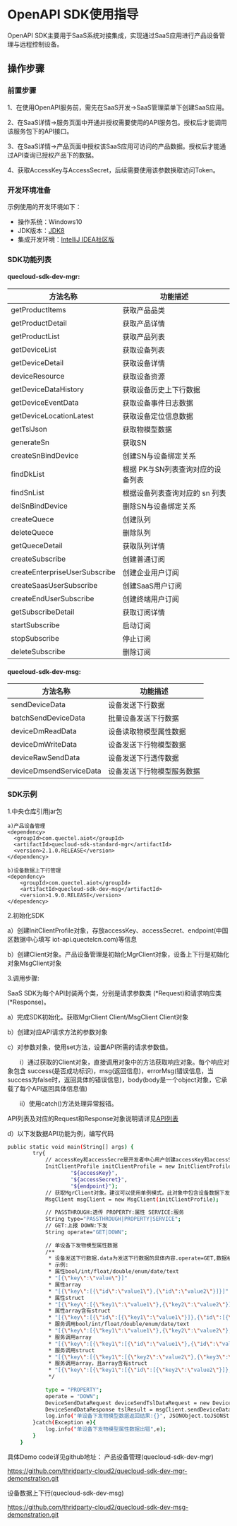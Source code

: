 # OpenAPI SDK使用指导

OpenAPI SDK主要用于SaaS系统对接集成，实现通过SaaS应用进行产品设备管理与远程控制设备。

## 操作步骤

### 前置步骤

1、在使用OpenAPI服务前，需先在SaaS开发->SaaS管理菜单下创建SaaS应用。

2、在SaaS详情->服务页面中开通并授权需要使用的API服务包。授权后才能调用该服务包下的API接口。

3、在SaaS详情->产品页面中授权该SaaS应用可访问的产品数据。授权后才能通过API查询已授权产品下的数据。

4、获取AccessKey与AccessSecret，后续需要使用该参数换取访问Token。

### 开发环境准备

示例使用的开发环境如下：

- 操作系统：Windows10
- JDK版本：[JDK8](https://www.oracle.com/java/technologies/javase/javase-jdk8-downloads.html)
- 集成开发环境：[IntelliJ IDEA社区版](https://www.jetbrains.com/idea/)

### SDK功能列表

#### quecloud-sdk-dev-mgr:

| 方法名称                      | 功能描述                          |
| ----------------------------- | --------------------------------- |
| getProductItems               | 获取产品品类                      |
| getProductDetail              | 获取产品详情                      |
| getProductList                | 获取产品列表                      |
| getDeviceList                 | 获取设备列表                      |
| getDeviceDetail               | 获取设备详情                      |
| deviceResource                | 获取设备资源                      |
| getDeviceDataHistory          | 获取设备历史上下行数据            |
| getDeviceEventData            | 获取设备事件日志数据              |
| getDeviceLocationLatest       | 获取设备定位信息数据              |
| getTslJson                    | 获取物模型数据                    |
| generateSn                    | 获取SN                            |
| createSnBindDevice            | 创建SN与设备绑定关系              |
| findDkList                    | 根据 PK与SN列表查询对应的设备列表 |
| findSnList                    | 根据设备列表查询对应的 sn 列表    |
| delSnBindDevice               | 删除SN与设备绑定关系              |
| createQuece                   | 创建队列                          |
| deleteQuece                   | 删除队列                          |
| getQueceDetail                | 获取队列详情                      |
| createSubscribe               | 创建普通订阅                      |
| createEnterpriseUserSubscribe | 创建企业用户订阅                  |
| createSaasUserSubscribe       | 创建SaaS用户订阅                  |
| createEndUserSubscribe        | 创建终端用户订阅                  |
| getSubscribeDetail            | 获取订阅详情                      |
| startSubscribe                | 启动订阅                          |
| stopSubscribe                 | 停止订阅                          |
| deleteSubscribe               | 删除订阅                          |

#### quecloud-sdk-dev-msg:

| 方法名称                | 功能描述                   |
| ----------------------- | -------------------------- |
| sendDeviceData          | 设备发送下行数据           |
| batchSendDeviceData     | 批量设备发送下行数据       |
| deviceDmReadData        | 设备读取物模型属性数据     |
| deviceDmWriteData       | 设备发送下行物模型数据     |
| deviceRawSendData       | 设备发送下行透传数据       |
| deviceDmsendServiceData | 设备发送下行物模型服务数据 |

### SDK示例

1.中央仓库引用jar包

```Plain
a)产品设备管理
<dependency>
  <groupId>com.quectel.aiot</groupId>
  <artifactId>quecloud-sdk-standard-mgr</artifactId>
  <version>2.1.0.RELEASE</version>
</dependency>

b)设备数据上下行管理
<dependency>
    <groupId>com.quectel.aiot</groupId>
    <artifactId>quecloud-sdk-dev-msg</artifactId>
    <version>1.9.0.RELEASE</version>
</dependency>
```

2.初始化SDK

a）创建InitClientProfile对象，存放accessKey、accessSecret、endpoint(中国区数据中心填写 iot-api.quectelcn.com)等信息

b）创建Client对象。产品设备管理是初始化MgrClient对象，设备上下行是初始化对象MsgClient对象

3.调用步骤:

SaaS SDK为每个API封装两个类，分别是请求参数类 (*Request)和请求响应类(*Response)。

a）完成SDK初始化。获取MgrClient Client/MsgClient Client对象

b）创建对应API请求方法的参数对象

c）对参数对象，使用set方法，设置API所需的请求参数值。

&emsp;&emsp;i）通过获取的Client对象，直接调用对象中的方法获取响应对象。每个响应对象包含 success(是否成功标识)，msg(返回信息)，errorMsg(错误信息，当success为false时，返回具体的错误信息)，body(body是一个object对象，它承载了每个API返回具体信息值)

&emsp;&emsp;ii）使用catch()方法处理异常报错。

API列表及对应的Request和Response对象说明请详见[API列表](APIList.md)

d）以下发数据API功能为例，编写代码

```bash
public static void main(String[] args) {
        try{
            // accessKey和accessSecre是开发者中心用户创建accessKey和accessSecret
            InitClientProfile initClientProfile = new InitClientProfile(
                    "${accessKey}",
                    "${accessSecret}",
                    "${endpoint}");
            // 获取MgrClient对象。建议可以使用单例模式。此对象中包含设备数据下发相关的sdk
            MsgClient msgClient = new MsgClient(initClientProfile);
 
            // PASSTHROUGH:透传 PROPERTY:属性 SERVICE:服务
            String type="PASSTHROUGH|PROPERTY|SERVICE";
            // GET:上报 DOWN:下发
            String operate="GET|DOWN";
 
            // 单设备下发物模型属性数据
            /**
             * 设备发送下行数据.data为发送下行数据的具体内容.operate=GET,数据格式为"[“key1","key2",…]"(key为物模型标识符)。operate=DOWN,数据格式为”[{key1:value1},{key2:value2}]"(key为物模型标识符).
             * 示例:
             * 属性bool/int/float/double/enum/date/text
             * "[{\"key\":\"value\"}]"
             * 属性array
             * "[{\"key\":[{\"id\":\"value1\"},{\"id\":\"value2\"}]}]"（id为0）
             * 属性struct
             * "[{\"key\":[{\"key1\":\"value1\"},{\"key2\":\"value2\"}]}]"
             * 属性array含有struct
             * "[{\"key\":[{\"id\":[{\"key1\":\"value1\"}]},{\"id\":[{\"key2\":\"value2\"}]}]}]"（id为0）
             * 服务调用bool/int/float/double/enum/date/text
             * "[{\"key\":[{\"key1\":\"value1\"},{\"key2\":\"value2\"},{\"key3\":\"value3\"}]}]"
             * 服务调用array
             * "[{\"key\":[{\"key1\":[{\"id\":\"value1\"},{\"id\":\"value1\"}]}]}]"（id为0）
             * 服务调用struct
             * "[{\"key\":[{\"key1\":[{\"key2\":\"value2\"},{\"key3\":\"value3\"}]}]}]"
             * 服务调用array，且array含有struct
             * "[{\"key\":[{\"key1\":[{\"id\":[{\"key2\":\"value2\"}]},{\"id\":[{\"key3\":\"value3\"}]}]}]}]"(id固定为0)
             */
 
            type = "PROPERTY";
            operate = "DOWN";
            DeviceSendDataRequest deviceSendTslDataRequest = new DeviceSendDataRequest("${productKey}","${deviceKey}","${data}",type,operate);
            DeviceSendDataResponse tslResult = msgClient.sendDeviceData(deviceSendTslDataRequest);
            log.info("单设备下发物模型数据返回结果:{}", JSONObject.toJSONString(tslResult));
        }catch(Exception e){
            log.info("单设备下发物模型属性数据出错",e);
        }
    }
```

具体Demo code详见github地址： 产品设备管理(quecloud-sdk-dev-mgr)

https://github.com/thridparty-cloud2/quecloud-sdk-dev-mgr-demonstration.git

设备数据上下行(quecloud-sdk-dev-msg)

https://github.com/thridparty-cloud2/quecloud-sdk-dev-msg-demonstration.git
